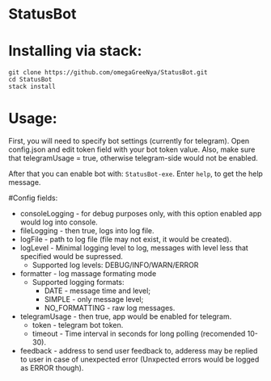 # StatusBot

# Installing via stack:
```
git clone https://github.com/omegaGreeNya/StatusBot.git
cd StatusBot
stack install
```


# Usage:
First, you will need to specify bot settings (currently for telegram). Open config.json and edit token field with your bot token value. Also, make sure that telegramUsage = true, otherwise telegram-side would not be enabled.

After that you can enable bot with:
`StatusBot-exe`. Enter `help`, to get the help message.


#Config fields:
- consoleLogging - for debug purposes only, with this option enabled app would log into console.
- fileLogging - then true, logs into log file.
- logFile - path to log file (file may not exist, it would be created).
- logLevel - Minimal logging level to log, messages with level less that specified would be supressed.
  - Supported log levels:  DEBUG/INFO/WARN/ERROR
- formatter - log massage formating mode
  - Supported logging formats:
    - DATE - message time and level;
    - SIMPLE - only message level;
    - NO_FORMATTING - raw log messages.
- telegramUsage - then true, app would be enabled for telegram.
  - token - telegram bot token.
  - timeout - Time interval in seconds for long polling (recomended 10-30).
- feedback - address to send user feedback to, adderess may be replied to user in case of unexpected error (Unxpected errors would be logged as ERROR though).
